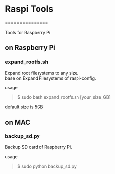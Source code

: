 # Raspi Tools
===============

Tools for Raspberry Pi

## on Raspberry Pi
### expand_rootfs.sh
Expand root filesystems to any size. <br/>
base on Expand Filesystems of raspi-config.  <br/>

usage <br/>
> $ sudo bash expand_rootfs.sh [your_size_GB]

default size is 5GB <br/>

## on MAC
### backup_sd.py
Backup SD card of Raspberry Pi. <br/>

usage <br/>
> $ sudo python backup_sd.py

